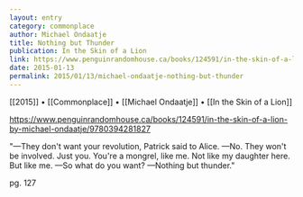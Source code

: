 ```yaml
---
layout: entry
category: commonplace
author: Michael Ondaatje
title: Nothing but Thunder
publication: In the Skin of a Lion
link: https://www.penguinrandomhouse.ca/books/124591/in-the-skin-of-a-lion-by-michael-ondaatje/9780394281827
date: 2015-01-13
permalink: 2015/01/13/michael-ondaatje-nothing-but-thunder
---
```


[[2015]] • [[Commonplace]] • [[Michael Ondaatje]] • [[In the Skin of a Lion]]

https://www.penguinrandomhouse.ca/books/124591/in-the-skin-of-a-lion-by-michael-ondaatje/9780394281827

"—They don't want your revolution, Patrick said to Alice. 
—No. They won't be involved. Just you. You're a mongrel, like me. Not like my daughter here. But like me.
—So what do you want?
—Nothing but thunder."

pg. 127